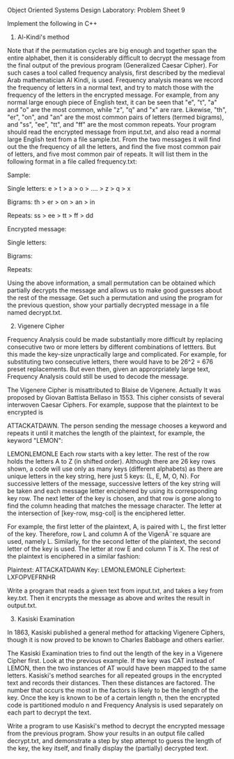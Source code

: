 Object Oriented Systems Design Laboratory: Problem Sheet 9

Implement the following in C++

1) Al-Kindi's method

Note that if the permutation cycles are big enough and together span the entire alphabet, then it is considerably difficult to decrypt the message from the final output of the previous program (Generalized Caesar Cipher). For such cases a tool called frequency analysis, first described by the medieval Arab mathematician Al Kindi, is used. Frequency analysis means we record the frequency of letters in a normal text, and try to match those with the frequency of the letters in the encrypted message. For example, from any normal large enough piece of English text, it can be seen that "e", "t", "a" and "o" are the most common, while "z", "q" and "x" are rare. Likewise, "th", "er", "on", and "an" are the most common pairs of letters (termed bigrams), and "ss", "ee", "tt", and "ff" are the most common repeats. Your program should read the encrypted message from input.txt, and also read a normal large English text from a file sample.txt. From the two messages it will find out the the frequency of all the letters, and find the five most common pair of letters, and five most common pair of repeats. It will list them in the following format in a file called frequency.txt:

Sample:

Single letters: e > t > a > o > .... > z > q > x

Bigrams:  th > er > on > an > in

Repeats: ss > ee > tt > ff > dd

Encrypted message:

Single letters:

Bigrams:

Repeats:

Using the above information, a small permutation can be obtained which partially decrypts the message and allows us to make good guesses about the rest of the message. Get such a permutation and using the program for the previous question, show your partially decrypted message in a file named decrypt.txt.

2) Vigenere Cipher

Frequency Analysis could be made substantially more difficult by replacing consecutive two or more letters by different combinations of lettters. But this made the key-size unpractically large and complicated. For example, for substituting two consecutive letters, there would have to be 26^2 = 676  preset replacements. But even then, given an approrpriately large text, Frequency Analysis could still be used to decode the message.

The Vigenere Cipher is misattributed to Blaise de Vigenere. Actually It was proposed by Giovan Battista Bellaso in 1553. This cipher consists of several interwoven Caesar Ciphers. For example, suppose that the plaintext to be encrypted is

ATTACKATDAWN.
The person sending the message chooses a keyword and repeats it until it matches the length of the plaintext, for example, the keyword "LEMON":

LEMONLEMONLE
Each row starts with a key letter. The rest of the row holds the letters A to Z (in shifted order). Although there are 26 key rows shown, a code will use only as many keys (different alphabets) as there are unique letters in the key string, here just 5 keys: {L, E, M, O, N}. For successive letters of the message, successive letters of the key string will be taken and each message letter enciphered by using its corresponding key row. The next letter of the key is chosen, and that row is gone along to find the column heading that matches the message character. The letter at the intersection of [key-row, msg-col] is the enciphered letter.

For example, the first letter of the plaintext, A, is paired with L, the first letter of the key. Therefore, row L and column A of the VigenÃ¨re square are used, namely L. Similarly, for the second letter of the plaintext, the second letter of the key is used. The letter at row E and column T is X. The rest of the plaintext is enciphered in a similar fashion:

Plaintext: ATTACKATDAWN
Key: LEMONLEMONLE
Ciphertext: LXFOPVEFRNHR

Write a program that reads a given text from input.txt, and takes a key from key.txt. Then it encrypts the message as above and writes the result in output.txt.

3) Kasiski Examination

In 1863, Kasiski published a general method for attacking Vigenere Ciphers, though it is now proved to be known to Charles Babbage and others earlier.

The Kasiski Examination tries to find out the length of the key in a Vigenere Cipher first. Look at the previous example. If the key was CAT instead of LEMON, then the two instances of AT would have been mapped to the same letters. Kasiski's method searches for all repeated groups in the encrypted text and records their distances. Then these distances are factored. The number that occurs the most in the factors is likely to be the length of the key. Once the key is known to be of a certain length n, then the encrypted code is partitioned modulo n and Frequency Analysis is used separately on each part to decrypt the text.

Write a program to use Kasiski's method to decrypt the encrypted message from the previous program. Show your results in an output file called decrypt.txt, and demonstrate a step by step attempt to guess the length of the key, the key itself, and finally display the (partially) decrypted text.
